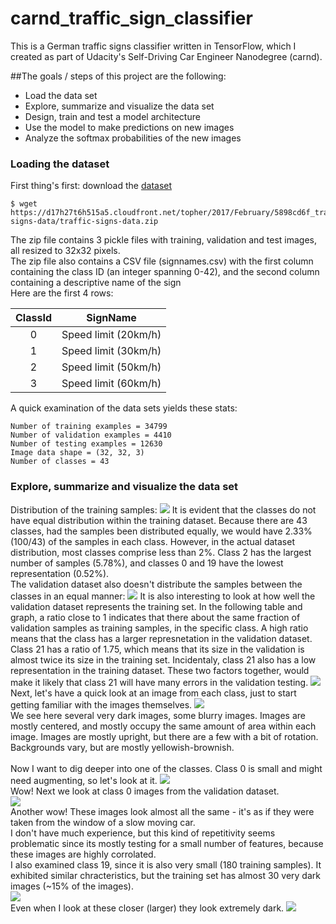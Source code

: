 # carnd_traffic_sign_classifier
This is a German traffic signs classifier written in TensorFlow, which I created as part of Udacity's Self-Driving Car Engineer Nanodegree (carnd).

##The goals / steps of this project are the following:

* Load the data set 
* Explore, summarize and visualize the data set
* Design, train and test a model architecture
* Use the model to make predictions on new images
* Analyze the softmax probabilities of the new images

### Loading the dataset
First thing's first: download the [dataset](https://d17h27t6h515a5.cloudfront.net/topher/2017/February/5898cd6f_traffic-signs-data/traffic-signs-data.zip)
```
$ wget https://d17h27t6h515a5.cloudfront.net/topher/2017/February/5898cd6f_traffic-signs-data/traffic-signs-data.zip
```
The zip file contains 3 pickle files with training, validation and test images, all resized to 32x32 pixels.<br>
The zip file also contains a CSV file (signnames.csv) with the first column containing the class ID (an integer spanning 0-42), and the second column containing a descriptive name of the sign<br>
Here are the first 4 rows:

| ClassId| SignName    |
| :-----:|-------------|
| 0      | Speed limit (20km/h) |
| 1      | Speed limit (30km/h) |
| 2      | Speed limit (50km/h) |
| 3      | Speed limit (60km/h) |

A quick examination of the data sets yields these stats:
```
Number of training examples = 34799
Number of validation examples = 4410
Number of testing examples = 12630
Image data shape = (32, 32, 3)
Number of classes = 43
```

### Explore, summarize and visualize the data set
Distribution of the training samples:
![](training_distribution.png)
It is evident that the classes do not have equal distribution within the training dataset.  Because there are 43 classes, had the samples been distributed equally, we would have 2.33% (100/43) of the samples in each class.  However, in the actual dataset distribution, most classes comprise less than 2%.  Class 2 has the largest number of samples (5.78%), and classes 0 and 19 have the lowest representation (0.52%).<br>
The validation dataset also doesn't distribute the samples between the classes in an equal manner:
![](validation_distribution.png)
It is also interesting to look at how well the validation dataset represents the training set.  In the following table and graph, a ratio close to 1 indicates that there about the same fraction of validation samples as training samples, in the specific class.
A high ratio means that the class has a larger represnetation in the validation dataset.<br>
Class 21 has a ratio of 1.75, which means that its size in the validation is almost twice its size in the training set.  Incidentaly, class 21 also has a low representation in the training dataset.  These two factors together, would make it likely that class 21 will have many errors in the validation testing.
![](valid_train_per_class.png)
<br>
Next, let's have a quick look at an image from each class, just to start getting familiar with the images themselves.
![](class_signs.png)
<br>
We see here several very dark images, some blurry images.  Images are mostly centered, and mostly occupy the same amount of area within each image.  Images are mostly upright, but there are a few with a bit of rotation.  Backgrounds vary, but are mostly yellowish-brownish.<br>
<br>
Now I want to dig deeper into one of the classes.  Class 0 is small and might need augmenting, so let's look at it.
![](class_0_training.png)
<br>
Wow!
Next we look at class 0 images from the validation dataset.  
![](class_0_validation.png)
<br>
Another wow!  These images look almost all the same - it's as if they were taken from the window of a slow moving car.<br>
I don't have much experience, but this kind of repetitivity seems problematic since its mostly testing for a small number of features, because these images are highly corrolated.
<br>
I also examined class 19, since it is also very small (180 training samples).  It exhibited similar chracteristics, but the training set has almost 30 very dark images (~15% of the images).  
![](class_19_training.png)
<br>
Even when I look at these closer (larger) they look extremely dark.
![](class_19_training_dark_closeup.png)
